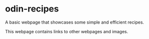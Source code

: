 # odin-recipes

A basic webpage that showcases some simple and efficient recipes.

This webpage contains links to other webpages and images.